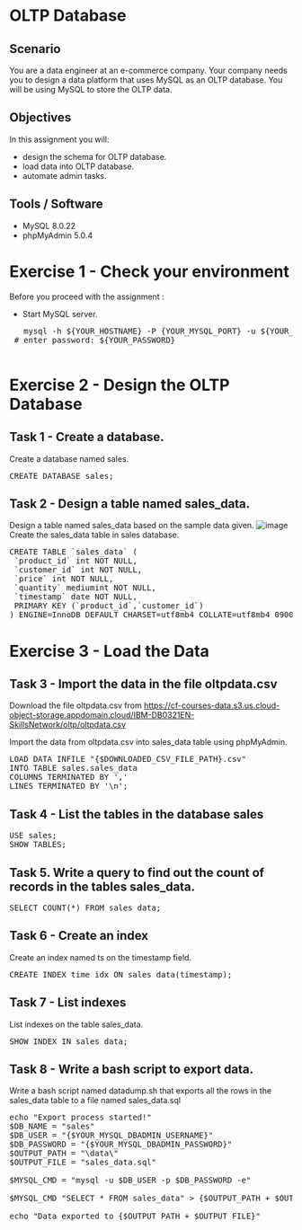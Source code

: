 # OLTP Database

## Scenario
You are a data engineer at an e-commerce company. Your company needs you to design a data platform that uses MySQL as an OLTP database. You will be using MySQL to store the OLTP data.
## Objectives
In this assignment you will:
* design the schema for OLTP database.
* load data into OLTP database.
* automate admin tasks.
## Tools / Software
* MySQL 8.0.22
* phpMyAdmin 5.0.4

# Exercise 1 - Check your environment
Before you proceed with the assignment :
* Start MySQL server.
 <pre lang=sh>
   mysql -h ${YOUR_HOSTNAME} -P {YOUR_MYSQL_PORT} -u ${YOUR_USERNAME} -p
 # enter password: ${YOUR_PASSWORD}
 </pre>

# Exercise 2 - Design the OLTP Database
## Task 1 - Create a database.
Create a database named sales.
<pre lang="sql">
CREATE DATABASE sales;
</pre>
## Task 2 - Design a table named sales_data.
Design a table named sales_data based on the sample data given.
![image](https://github.com/alihsan-tsdln/ibm-data-engineering-capstone/assets/91479565/68875cba-74dc-4b3f-be7c-2e8a8458b29e)
Create the sales_data table in sales database.

<pre lang="sql">
CREATE TABLE `sales_data` (
 `product_id` int NOT NULL,
 `customer_id` int NOT NULL,
 `price` int NOT NULL,
 `quantity` mediumint NOT NULL,
 `timestamp` date NOT NULL,
 PRIMARY KEY (`product_id`,`customer_id`)
) ENGINE=InnoDB DEFAULT CHARSET=utf8mb4 COLLATE=utf8mb4_0900_ai_ci;
</pre>

# Exercise 3 - Load the Data
## Task 3 - Import the data in the file oltpdata.csv
Download the file oltpdata.csv from https://cf-courses-data.s3.us.cloud-object-storage.appdomain.cloud/IBM-DB0321EN-SkillsNetwork/oltp/oltpdata.csv

Import the data from oltpdata.csv into sales_data table using phpMyAdmin.

<pre lang="sql">
LOAD DATA INFILE "{$DOWNLOADED_CSV_FILE_PATH}.csv"
INTO TABLE sales.sales_data
COLUMNS TERMINATED BY ','
LINES TERMINATED BY '\n';
</pre>

## Task 4 - List the tables in the database sales
<pre lang="sql">
USE sales;
SHOW TABLES;
</pre>

## Task 5. Write a query to find out the count of records in the tables sales_data.
<pre lang="sql">
SELECT COUNT(*) FROM sales_data;
</pre>

## Task 6 - Create an index
Create an index named ts on the timestamp field.
<pre lang="sql">
CREATE INDEX time_idx ON sales_data(timestamp);
</pre>

## Task 7 - List indexes
List indexes on the table sales_data.
<pre lang="sql">
SHOW INDEX IN sales_data;
</pre>

## Task 8 - Write a bash script to export data.
Write a bash script named datadump.sh that exports all the rows in the sales_data table to a file named sales_data.sql
<pre lang="sh">
echo "Export process started!"
$DB_NAME = "sales"
$DB_USER = "{$YOUR_MYSQL_DBADMIN_USERNAME}"
$DB_PASSWORD = "{$YOUR_MYSQL_DBADMIN_PASSWORD}"
$OUTPUT_PATH = "\data\"
$OUTPUT_FILE = "sales_data.sql"

$MYSQL_CMD = "mysql -u $DB_USER -p $DB_PASSWORD -e"

$MYSQL_CMD "SELECT * FROM sales_data" > {$OUTPUT_PATH + $OUTPUT_FILE}

echo "Data exported to {$OUTPUT_PATH + $OUTPUT_FILE}"
</pre>
